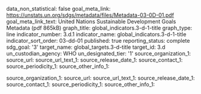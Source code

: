 data_non_statistical: false
goal_meta_link: https://unstats.un.org/sdgs/metadata/files/Metadata-03-0D-01.pdf
goal_meta_link_text: United Nations Sustainable Development Goals Metadata (pdf 865kB)
graph_title: global_indicators.3-d-1-title
graph_type: line
indicator_number: 3.d.1
indicator_name: global_indicators.3-d-1-title
indicator_sort_order: 03-dd-01
published: true
reporting_status: complete
sdg_goal: '3'
target_name: global_targets.3-d-title
target_id: 3.d
un_custodian_agency: WHO
un_designated_tier: '1'
source_organization_1: 
source_url: 
source_url_text_1: 
source_release_date_1: 
source_contact_1: 
source_periodicity_1: 
source_other_info_1: 

source_organization_1: 
source_url: 
source_url_text_1: 
source_release_date_1: 
source_contact_1: 
source_periodicity_1: 
source_other_info_1: 
